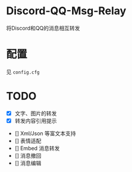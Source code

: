 # Discord-QQ-Msg-Relay
将Discord和QQ的消息相互转发
# 配置
见 `config.cfg`
# TODO
- [x] 文字、图片的转发
- [x] 转发内容引用提示
- [] Xml/Json 等富文本支持
- [] 表情适配
- [] Embed 消息转发
- [] 消息撤回
- [] 消息编辑